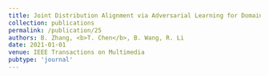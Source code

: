 ```yaml
---
title: Joint Distribution Alignment via Adversarial Learning for Domain Adaptive Object Detection
collection: publications
permalink: /publication/25
authors: B. Zhang, <b>T. Chen</b>, B. Wang, R. Li
date: 2021-01-01
venue: IEEE Transactions on Multimedia
pubtype: 'journal'
---
```


<!-- paperurl: 'http://academicpages.github.io/files/paper1.pdf'
citation: 'Your Name, You. (2009). &quot;Paper Title Number 1.&quot; <i>Journal 1</i>. 1(1).' -->
<!-- [Download paper here](http://academicpages.github.io/files/paper1.pdf) -->
